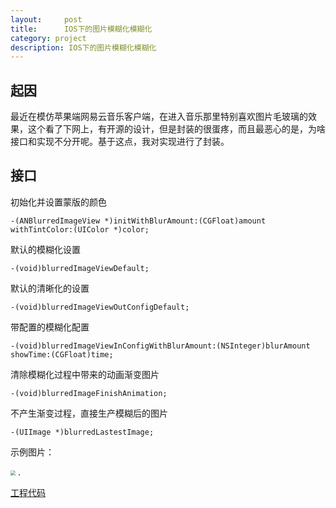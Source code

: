 ```yaml
---
layout:     post
title:      IOS下的图片模糊化模糊化
category: project
description: IOS下的图片模糊化模糊化
---
```

## 起因
最近在模仿苹果端网易云音乐客户端，在进入音乐那里特别喜欢图片毛玻璃的效果，这个看了下网上，有开源的设计，但是封装的很蛋疼，而且最恶心的是，为啥接口和实现不分开呢。基于这点，我对实现进行了封装。

## 接口
初始化并设置蒙版的颜色

    -(ANBlurredImageView *)initWithBlurAmount:(CGFloat)amount withTintColor:(UIColor *)color;
默认的模糊化设置

    -(void)blurredImageViewDefault;
默认的清晰化的设置

    -(void)blurredImageViewOutConfigDefault;
带配置的模糊化配置

    -(void)blurredImageViewInConfigWithBlurAmount:(NSInteger)blurAmount showTime:(CGFloat)time;

清除模糊化过程中带来的动画渐变图片

    -(void)blurredImageFinishAnimation;
不产生渐变过程，直接生产模糊后的图片

    -(UIImage *)blurredLastestImage;


示例图片：

<img src="https://github.com/xiaobaiso/xiaobaiso.github.io/raw/master/image/IOS下图片模糊化.gif" style="zoom:50%" />
.



[工程代码](https://github.com/xiaobaiso/BlurryImage)